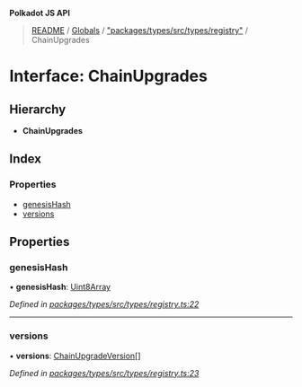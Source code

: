 **Polkadot JS API**

> [README](../README.md) / [Globals](../globals.md) / ["packages/types/src/types/registry"](../modules/_packages_types_src_types_registry_.md) / ChainUpgrades

# Interface: ChainUpgrades

## Hierarchy

* **ChainUpgrades**

## Index

### Properties

* [genesisHash](_packages_types_src_types_registry_.chainupgrades.md#genesishash)
* [versions](_packages_types_src_types_registry_.chainupgrades.md#versions)

## Properties

### genesisHash

•  **genesisHash**: [Uint8Array](../classes/_packages_types_src_codec_raw_.raw.md#uint8array)

*Defined in [packages/types/src/types/registry.ts:22](https://github.com/polkadot-js/api/blob/33c161f87/packages/types/src/types/registry.ts#L22)*

___

### versions

•  **versions**: [ChainUpgradeVersion](_packages_types_src_types_registry_.chainupgradeversion.md)[]

*Defined in [packages/types/src/types/registry.ts:23](https://github.com/polkadot-js/api/blob/33c161f87/packages/types/src/types/registry.ts#L23)*
